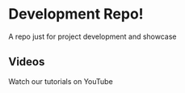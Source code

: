 # Development Repo!
A repo just for project development and showcase

## Videos
Watch our tutorials on YouTube
